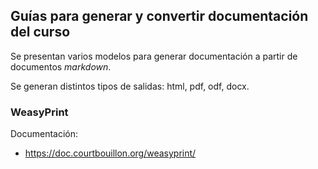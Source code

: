 ## Guías para generar y convertir documentación del curso

Se presentan varios modelos para generar documentación a partir de documentos *markdown*. 

Se generan distintos tipos de salidas: html, pdf, odf, docx.

### WeasyPrint
Documentación: 
* https://doc.courtbouillon.org/weasyprint/
 